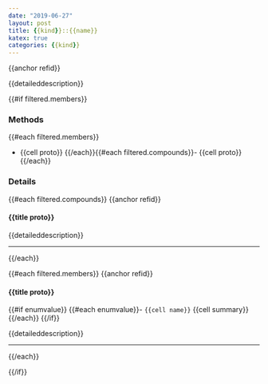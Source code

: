 ```yaml
---
date: "2019-06-27"
layout: post
title: {{kind}}::{{name}}
katex: true
categories: {{kind}}
---
```


{{anchor refid}}

{{detaileddescription}}

{{#if filtered.members}}

### Methods

{{#each filtered.members}}
- {{cell proto}}
{{/each}}{{#each filtered.compounds}}- {{cell proto}}
{{/each}}

### Details

{{#each filtered.compounds}}
{{anchor refid}}

#### {{title proto}} 

{{detaileddescription}}

-----------------------------------

{{/each}}

{{#each filtered.members}}
{{anchor refid}}

#### {{title proto}}

{{#if enumvalue}}
{{#each enumvalue}}- `{{cell name}}` {{cell summary}}
{{/each}}
{{/if}}

{{detaileddescription}}

-----------------------------------

{{/each}}

{{/if}}

